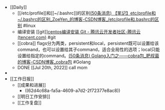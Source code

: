 - [[Daily]]
	- [[/etc/profile]]和[[~/.bashrc]]的区别[(50条消息) 【笔记】etc/profile和~/.bashrc的区别_ZoeYen_的博客-CSDN博客_/etc/profile和.bashrc的区别](https://blog.csdn.net/ZoeYen_/article/details/78560905) #linux
	- 编译安装 [[git]][centos编译安装 Git - 腾讯云开发者社区-腾讯云 (tencent.com)](https://cloud.tencent.com/developer/article/1152024) #git
	- [[cobra]] flags分为两类，persistent和local，persistent既可以设置给该command，也可以设置给其子command，适合全局性的选项；local只能设置给指定的command。[(50条消息) Golang入门之——cobra包_肥叔菌的博客-CSDN博客_cobra包](https://blog.csdn.net/asmartkiller/article/details/112593997) #Golang
	- DONE [[Jul 20th, 2022]] call mom
-
- [[工作日报]]
	- [[成果和进展]]
		- ((62d4c68a-fa5a-4609-a7d2-2f72377e8ac8))
	- [[明日工作安排]]
	- [[工作复盘]]